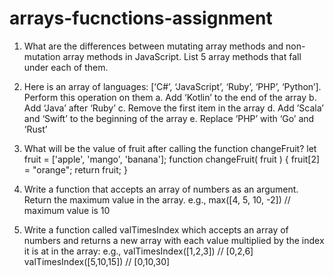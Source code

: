 # arrays-fucnctions-assignment

1. What are the differences between mutating array methods and non-mutation array methods in JavaScript. List 5 array methods that fall under each of them.

2. Here is an array of languages: [‘C#’, ‘JavaScript’, ‘Ruby’, ‘PHP’, ‘Python’]. Perform this operation on them 
  a. Add ‘Kotlin’ to the end of the array
  b. Add ‘Java’ after ‘Ruby’
  c. Remove the first item in the array
  d. Add ’Scala’ and ‘Swift’ to the beginning of the array
  e. Replace ‘PHP’ with ‘Go’ and ‘Rust’

3. What will be the value of fruit after calling the function changeFruit?
  let fruit = ['apple', 'mango', 'banana'];
		function changeFruit( fruit ) {
    			fruit[2] = "orange";
    			return fruit;
		}

4. Write a function that accepts an array of numbers as an argument. Return the maximum value in the array.
  e.g., max([4, 5, 10, -2]) // maximum value is 10

5. Write a function called valTimesIndex which accepts an array of numbers and returns a new array with each value multiplied by the index it is at in the array:
e.g.,
 valTimesIndex([1,2,3]) // [0,2,6]
		valTimesIndex([5,10,15]) // [0,10,30]


